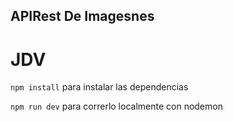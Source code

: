 ## APIRest De Imagesnes
# JDV 

`npm install` para instalar las dependencias

`npm run dev` para correrlo localmente con nodemon